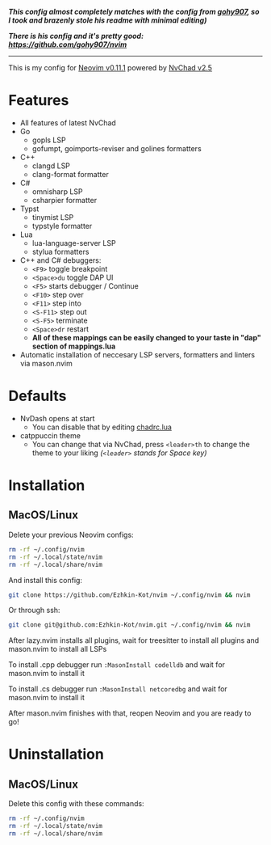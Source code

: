 ***This config almost completely matches with the config from [gohy907](https://github.com/gohy907), so I took and brazenly stole his readme with minimal editing)***

***There is his config and it's pretty good: https://github.com/gohy907/nvim***

---

This is my config for [Neovim v0.11.1](https://github.com/neovim/neovim) powered by [NvChad v2.5](https://github.com/NvChad/NvChad)

# Features
- All features of latest NvChad
- Go
    - gopls LSP
    - gofumpt, goimports-reviser and golines formatters
- C++
    - clangd LSP
    - clang-format formatter
- C#
    - omnisharp LSP
    - csharpier formatter
- Typst
    - tinymist LSP
    - typstyle formatter
- Lua
    - lua-language-server LSP
    - stylua formatters
- C++ and C# debuggers:
    - `<F9>` toggle breakpoint
    - `<Space>du` toggle DAP UI
    - `<F5>` starts debugger / Continue
    - `<F10>` step over
    - `<F11>` step into
    - `<S-F11>` step out
    - `<S-F5>` terminate
    - `<Space>dr` restart
    - **All of these mappings can be easily changed to your taste in "dap" section of mappings.lua** 
- Automatic installation of neccesary LSP servers, formatters and linters via mason.nvim

# Defaults
- NvDash opens at start 
    - You can disable that by editing [chadrc.lua](./lua/chadrc.lua)
- catppuccin theme
    - You can change that via NvChad, press `<leader>th` to change the theme to your liking *(`<leader>` stands for Space key)* 

# Installation
## MacOS/Linux
Delete your previous Neovim configs:

```sh
rm -rf ~/.config/nvim
rm -rf ~/.local/state/nvim
rm -rf ~/.local/share/nvim
```

And install this config: 

```sh
git clone https://github.com/Ezhkin-Kot/nvim ~/.config/nvim && nvim 
```
Or through ssh:
```sh
git clone git@github.com:Ezhkin-Kot/nvim.git ~/.config/nvim && nvim
```

After lazy.nvim installs all plugins, wait for treesitter to install all plugins and mason.nvim to install all LSPs

To install .cpp debugger run `:MasonInstall codelldb` and wait for mason.nvim to install it

To install .cs debugger run `:MasonInstall netcoredbg` and wait for mason.nvim to install it

After mason.nvim finishes with that, reopen Neovim and you are ready to go!

# Uninstallation
## MacOS/Linux
Delete this config with these commands:

```sh
rm -rf ~/.config/nvim
rm -rf ~/.local/state/nvim
rm -rf ~/.local/share/nvim
```
